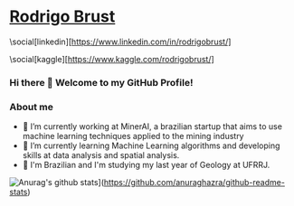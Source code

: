 # [Rodrigo Brust](https://www.linkedin.com/in/rodrigobrust/) 

\social[linkedin][https://www.linkedin.com/in/rodrigobrust/]

\social[kaggle][https://www.kaggle.com/rodrigobrust/]

### Hi there 👋 Welcome to my GitHub Profile! 

### About me

- 🔭 I’m currently working at MinerAI, a brazilian startup that aims to use machine learning techniques applied to the mining industry
- 🌱 I’m currently learning Machine Learning algorithms and developing skills at data analysis and spatial analysis.
- 💬 I'm Brazilian and I'm studying my last year of Geology at UFRRJ.

![Anurag's github stats](https://github-readme-stats.vercel.app/api?username=rodreras)](https://github.com/anuraghazra/github-readme-stats)
